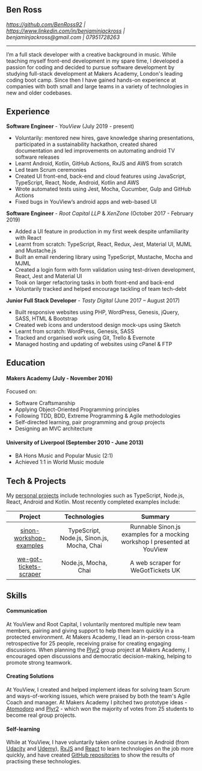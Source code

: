 ## Ben Ross

*https://github.com/BenRoss92 | https://www.linkedin.com/in/benjaminjackross |   
&#00098;&#x65;&#x6e;&#106;&#00097;&#109;&#x69;&#000110;&#x6a;&#x61;&#99;&#x6b;&#000114;&#x6f;&#115;&#x73;&#x40;&#x67;&#109;&#x61;&#105;&#x6c;&#x2e;&#x63;&#111;&#x6d;
 | &#x30;&#x37;&#00057;&#00053;&#00049;&#x37;&#50;&#x38;&#50;&#x36;&#51;*

---

I’m a full stack developer with a creative background in music. While teaching myself front-end development in my spare time, I developed a passion for coding and decided to pursue software development by studying full-stack development at Makers Academy, London's leading coding boot camp. Since then I have gained hands-on experience at companies with both small and large teams in a variety of technologies in new and older codebases.

## Experience

**Software Engineer** - *YouView* (July 2019 - present)

- Voluntarily: mentored new hires, gave knowledge sharing presentations, participated in a sustainability hackathon, created shared documentation and led improvements on automating android TV software releases
- Learnt Android, Kotlin, GitHub Actions, RxJS and AWS from scratch
- Led team Scrum ceremonies
- Created UI front-end, back-end and cloud features using JavaScript, TypeScript, React, Node, Android, Kotlin and AWS
- Wrote automated tests using Jest, Mocha, Cucumber, Gulp and GitHub Actions
- Fixed bugs in YouView’s android apps and web-based UI

**Software Engineer** - *Root Capital LLP* & *XenZone* (October 2017 - February 2019)

- Added a UI feature in production in my first week despite unfamiliarity with React
- Learnt from scratch: TypeScript, React, Redux, Jest, Material UI, MJML and Mustache.js
- Built an email rendering library using TypeScript, Mustache, Mocha and MJML
- Created a login form with form validation using test-driven development, React, Jest and Material UI
- Took on larger refactoring tasks in both front-end and back-end
- Voluntarily tracked and helped encourage tackling of team tech-debt

**Junior Full Stack Developer** - *Tasty Digital* (June 2017 – August 2017)

- Built responsive websites using PHP, WordPress, Genesis, jQuery, SASS, HTML & Bootstrap
- Created web icons and understood design mock-ups using Sketch
- Learnt from scratch: WordPress, Genesis, SASS
- Tracked and organised work using Git, Trello & Evernote
- Managed hosting and updating of websites using cPanel & FTP

## Education

#### Makers Academy (July - November 2016)

Focused on:

- Software Craftsmanship
- Applying Object-Oriented Programming principles
- Following TDD, BDD, Extreme Programming & Agile methodologies
- Self-directed learning, pair programming and group projects
- Designing an MVC architecture

#### University of Liverpool (September 2010 - June 2013)

- BA Hons Music and Popular Music (2:1)
- Achieved 1:1 in World Music module

## Tech & Projects

My [personal projects](https://github.com/BenRoss92/) include technologies such as TypeScript, Node.js, React, Android and Kotlin. Most recently completed examples include:

| Project | Technologies | Summary |
|:---:|:---:|:---:|
| [sinon-workshop-examples](https://github.com/BenRoss92/sinon-workshop-examples) | TypeScript, Node.js, Sinon.js, Mocha, Chai | Runnable Sinon.js examples for a mocking workshop I presented at YouView |
| [we-got-tickets-scraper](https://github.com/BenRoss92/we-got-tickets-scraper) | Node.js, Mocha, Chai | A web scraper for WeGotTickets UK |

## Skills

#### Communication

At YouView and Root Capital, I voluntarily mentored multiple new team members, pairing and giving support to help them learn quickly in a protected environment. At Makers Academy, I lead an in-person cross-team retrospective for 25 people, receiving praise for creating engaging discussions. When planning the [Plyr2](https://github.com/BenRoss92/plyr2) group project at Makers Academy, I encouraged open discussions and democratic decision-making, helping to promote strong teamwork. 

#### Creating Solutions

At YouView, I created and helped implement ideas for solving team Scrum and ways-of-working issues, which were praised by both the team's Agile Coach and manager. At Makers Academy I pitched two prototype ideas - [Atomodoro](https://github.com/BenRoss92/Atomodoro) and [Plyr2](https://github.com/BenRoss92/plyr2) - which won the majority of votes from 25 students to become real group projects.

#### Self-learning

While at YouView, I have voluntarily taken online courses in Android (from [Udacity](https://www.udacity.com/course/developing-android-apps-with-kotlin--ud9012) and [Udemy](https://www.udemy.com/course/devslopes-android-kotlin/)), [RxJS](https://www.linkedin.com/learning/learning-rxjs) and [React](https://www.udemy.com/share/101Way3@NFNQVrQkIXn5IR27oH41jV5v4-UOU9xQYSWB7qRQ5Bu8oCzRwlTEyUCAziumq5jR/) to learn technologies on the job more quickly, and have created [GitHub repositories](https://github.com/BenRoss92) to show the results of practising these technologies.

